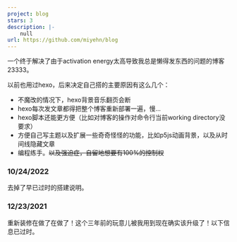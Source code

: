 ```yaml
---
project: blog
stars: 3
description: |-
    null
url: https://github.com/miyehn/blog
---
```


一个终于解决了由于activation energy太高导致我总是懒得发东西的问题的博客23333。

以前也用过hexo，后来决定自己搭的主要原因有这么几个：
* 不魔改的情况下，hexo背景音乐翻页会断
* hexo每次发文章都得把整个博客重新部署一遍，慢...
* hexo脚本还能更方便（比如对博客的操作对命令行当前working directory没要求）
* 方便自己写主题以及扩展一些奇奇怪怪的功能，比如p5js动画背景，以及从时间线隐藏文章
* 编程练手。~~以及强迫症，自留地想要有100%的控制权~~


### 10/24/2022

去掉了早已过时的搭建说明。


### 12/23/2021

重新装修在做了在做了！这个三年前的玩意儿被我用到现在确实该升级了！以下信息已过时。
